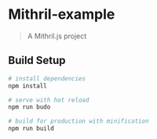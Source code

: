 # Mithril-example
> A Mithril.js project
## Build Setup

```bash
# install dependencies
npm install

# serve with hot reload
npm run budo

# build for production with minification
npm run build
```
